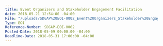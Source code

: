 ```yaml
---
title: Event Organizers and Stakeholder Engagement Facilitation
date: 2018-05-21 12:54:00 -04:00
File: "/uploads/SDGAP%20EOI-0002_Event%20Organizers_Stakeholder%20Engagement.pdf"
Type: EOI
Reference-Number: SDGAP-EOI-0002
Posted-Date: 2018-05-09 00:00:00 -04:00
Deadline-Date: 2018-05-31 17:00:00 -04:00
---
```


